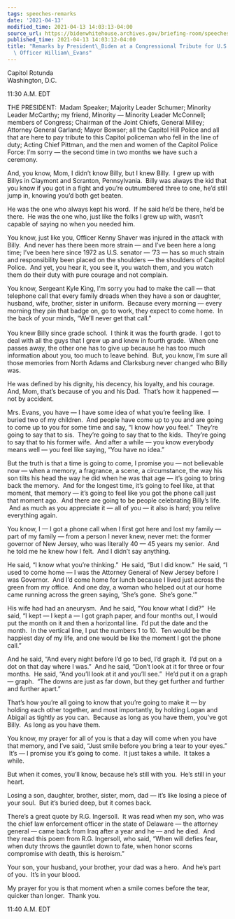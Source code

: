 ```yaml
---
tags: speeches-remarks
date: '2021-04-13'
modified_time: 2021-04-13 14:03:13-04:00
source_url: https://bidenwhitehouse.archives.gov/briefing-room/speeches-remarks/2021/04/13/remarks-by-president-biden-at-a-congressional-tribute-for-u-s-capitol-police-officer-william-evans/
published_time: 2021-04-13 14:03:12-04:00
title: "Remarks by President\_Biden at a Congressional Tribute for U.S. Capitol Police\
  \ Officer William\_Evans"
---
```

 
Capitol Rotunda  
Washington, D.C.

11:30 A.M. EDT

THE PRESIDENT:  Madam Speaker; Majority Leader Schumer; Minority Leader
McCarthy; my friend, Minority — Minority Leader McConnell; members of
Congress; Chairman of the Joint Chiefs, General Milley; Attorney General
Garland; Mayor Bowser; all the Capitol Hill Police and all that are here
to pay tribute to this Capitol policeman who fell in the line of duty;
Acting Chief Pittman, and the men and women of the Capitol Police Force:
I’m sorry — the second time in two months we have such a ceremony.  

And, you know, Mom, I didn’t know Billy, but I knew Billy.  I grew up
with Billys in Claymont and Scranton, Pennsylvania.  Billy was always
the kid that you know if you got in a fight and you’re outnumbered three
to one, he’d still jump in, knowing you’d both get beaten.  

He was the one who always kept his word.  If he said he’d be there, he’d
be there.  He was the one who, just like the folks I grew up with,
wasn’t capable of saying no when you needed him.  

You know, just like you, Officer Kenny Shaver was injured in the attack
with Billy.  And never has there been more strain — and I’ve been here a
long time; I’ve been here since 1972 as U.S. senator — ’73 — has so much
strain and responsibility been placed on the shoulders — the shoulders
of Capitol Police.  And yet, you hear it, you see it, you watch them,
and you watch them do their duty with pure courage and not complain.  

You know, Sergeant Kyle King, I’m sorry you had to make the call — that
telephone call that every family dreads when they have a son or
daughter, husband, wife, brother, sister in uniform.  Because every
morning — every morning they pin that badge on, go to work, they expect
to come home.  In the back of your minds, “We’ll never get that call.”
   
   
You knew Billy since grade school.  I think it was the fourth grade.  I
got to deal with all the guys that I grew up and knew in fourth grade.
 When one passes away, the other one has to give up because he has too
much information about you, too much to leave behind.  But, you know,
I’m sure all those memories from North Adams and Clarksburg never
changed who Billy was.  

He was defined by his dignity, his decency, his loyalty, and his
courage.   And, Mom, that’s because of you and his Dad.  That’s how it
happened — not by accident.    

Mrs. Evans, you have — I have some idea of what you’re feeling like.  I
buried two of my children.  And people have come up to you and are going
to come up to you for some time and say, “I know how you feel.”  They’re
going to say that to sis.  They’re going to say that to the kids.
 They’re going to say that to his former wife.  And after a while — you
know everybody means well — you feel like saying, “You have no idea.”  

But the truth is that a time is going to come, I promise you — not
believable now — when a memory, a fragrance, a scene, a circumstance,
the way his son tilts his head the way he did when he was that age —
it’s going to bring back the memory.  And for the longest time, it’s
going to feel like, at that moment, that memory — it’s going to feel
like you got the phone call just that moment ago.  And there are going
to be people celebrating Billy’s life.  And as much as you appreciate it
— all of you — it also is hard; you relive everything again.

You know, I — I got a phone call when I first got here and lost my
family — part of my family — from a person I never knew, never met: the
former governor of New Jersey, who was literally 40 — 45 years my
senior.  And he told me he knew how I felt.  And I didn’t say anything.
 

He said, “I know what you’re thinking.”  He said, “But I did know.”  He
said, “I used to come home — I was the Attorney General of New Jersey
before I was Governor.  And I’d come home for lunch because I lived just
across the green from my office.  And one day, a woman who helped out at
our home came running across the green saying, ‘She’s gone.  She’s
gone.’”  

His wife had had an aneurysm.  And he said, “You know what I did?”  He
said, “I kept — I kept a — I got graph paper, and four months out, I
would put the month on it and then a horizontal line.  I’d put the date
and the month.  In the vertical line, I put the numbers 1 to 10.  Ten
would be the happiest day of my life, and one would be like the moment I
got the phone call.”  

And he said, “And every night before I’d go to bed, I’d graph it.  I’d
put on a dot on that day where I was.”  And he said, “Don’t look at it
for three or four months.  He said, “And you’ll look at it and you’ll
see.”  He’d put it on a graph — graph.  “The downs are just as far down,
but they get further and further and further apart.”  

That’s how you’re all going to know that you’re going to make it — by
holding each other together, and most importantly, by holding Logan and
Abigail as tightly as you can.  Because as long as you have them, you’ve
got Billy.  As long as you have them.

You know, my prayer for all of you is that a day will come when you have
that memory, and I’ve said, “Just smile before you bring a tear to your
eyes.”  It’s — I promise you it’s going to come.  It just takes a while.
 It takes a while.  

But when it comes, you’ll know, because he’s still with you.  He’s still
in your heart.  

Losing a son, daughter, brother, sister, mom, dad — it’s like losing a
piece of your soul.  But it’s buried deep, but it comes back.  

There’s a great quote by R.G. Ingersoll.  It was read when my son, who
was the chief law enforcement officer in the state of Delaware — the
attorney general — came back from Iraq after a year and he — and he
died.  And they read this poem from R.G. Ingersoll, who said, “When will
defies fear, when duty throws the gauntlet down to fate, when honor
scorns compromise with death, this is heroism.” 

Your son, your husband, your brother, your dad was a hero.  And he’s
part of you.  It’s in your blood. 

My prayer for you is that moment when a smile comes before the tear,
quicker than longer.  Thank you.  

11:40 A.M. EDT
